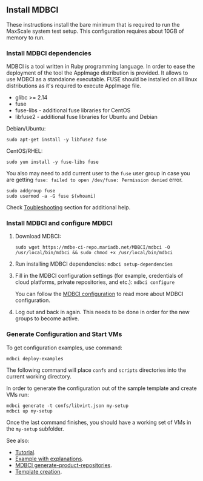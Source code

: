 ## Install MDBCI

These instructions install the bare minimum that is required to run the MaxScale system test setup. This configuration requires about 10GB of memory to run.

### Install MDBCI dependencies

MDBCI is a tool written in Ruby programming language.
In order to ease the deployment of the tool the AppImage distribution is provided.
It allows to use MDBCI as a standalone executable.
FUSE should be installed on all linux distributions as it's required to execute AppImage file.

* glibc >= 2.14
* fuse
* fuse-libs - additional fuse libraries for CentOS
* libfuse2 - additional fuse libraries for Ubuntu and Debian

Debian/Ubuntu:
```
sudo apt-get install -y libfuse2 fuse
```

CentOS/RHEL:
```
sudo yum install -y fuse-libs fuse
```

You also may need to add current user to the `fuse` user group in case you are getting `fuse: failed to open /dev/fuse: Permission denied` error.

```
sudo addgroup fuse
sudo usermod -a -G fuse $(whoami)
```

Check [Toubleshooting](https://docs.appimage.org/user-guide/run-appimages.html#troubleshooting) section for additional help.

### Install MDBCI and configure MDBCI

1. Download MDBCI:
   ```
   sudo wget https://mdbe-ci-repo.mariadb.net/MDBCI/mdbci -O /usr/local/bin/mdbci && sudo chmod +x /usr/local/bin/mdbci
   ```
2. Run installing MDBCI dependencies: `mdbci setup-dependencies`
3. Fill in the MDBCI configuration settings (for example, credentials of cloud platforms, private repositories, and etc.): `mdbci configure`

   You can follow the [MDBCI configuration](detailed_topics/mdbci_configurations.md) to read more about MDBCI configuration.
4. Log out and back in again. This needs to be done in order for the new groups to become active.

### Generate Configuration and Start VMs

To get configuration examples, use command:
```
mdbci deploy-examples
```
The following command will place `confs` and `scripts` directories into the current working directory.

In order to generate the configuration out of the sample template and create VMs run:

```
mdbci generate -t confs/libvirt.json my-setup
mdbci up my-setup
```

Once the last command finishes, you should have a working set of VMs in the `my-setup` subfolder.

See also:
* [Tutorial](../tutorial.md).
* [Example with explanations](../example_with_explanations.md).
* [MDBCI generate-product-repositories](../commands/generate-product-repositories.md).
* [Template creation](detailed_topics/template_creation.md).
